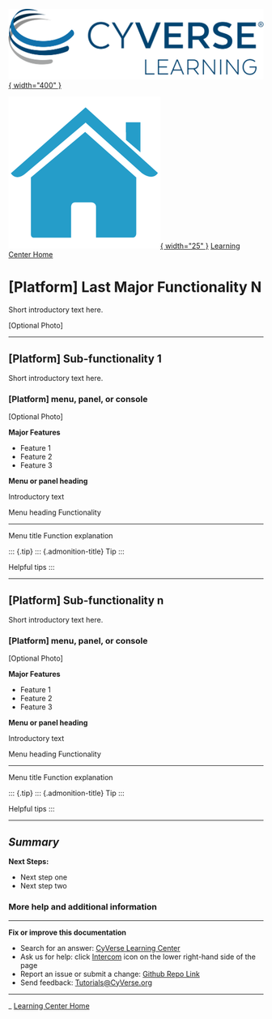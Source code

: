 [![!CyVerse Learning Center](../assets/cyverse_learning.png "CyVerse Learning Center"){ width="400" }](https://learning.cyverse.org)

[![!Learning Home](../assets/homeicon.png "Home"){ width="25" }](https://learning.cyverse.org) [Learning Center Home](http://learning.cyverse.org/)

\[Platform\] Last Major Functionality N
=======================================

Short introductory text here.

\[Optional Photo\]

------------------------------------------------------------------------

\[Platform\] Sub-functionality 1
--------------------------------

Short introductory text here.

### \[Platform\] menu, panel, or console

\[Optional Photo\]

**Major Features**

-   Feature 1
-   Feature 2
-   Feature 3

**Menu or panel heading**

Introductory text

  Menu heading   Functionality
  -------------- ----------------------
  Menu title     Function explanation

::: {.tip}
::: {.admonition-title}
Tip
:::

Helpful tips
:::

------------------------------------------------------------------------

\[Platform\] Sub-functionality n
--------------------------------

Short introductory text here.

### \[Platform\] menu, panel, or console

\[Optional Photo\]

**Major Features**

-   Feature 1
-   Feature 2
-   Feature 3

**Menu or panel heading**

Introductory text

  Menu heading   Functionality
  -------------- ----------------------
  Menu title     Function explanation

::: {.tip}
::: {.admonition-title}
Tip
:::

Helpful tips
:::

------------------------------------------------------------------------

*Summary*
---------

**Next Steps:**

-   Next step one
-   Next step two

### More help and additional information

------------------------------------------------------------------------

**Fix or improve this documentation**

  - Search for an answer:
     [CyVerse Learning Center](https://learning.cyverse.org)
  - Ask us for help:
    click [Intercom]() icon on the lower right-hand side of the page
  - Report an issue or submit a change:
    [Github Repo Link]()
  - Send feedback: <Tutorials@CyVerse.org>
  
------------------------------------------------------------------------

\_ [Learning Center Home](http://learning.cyverse.org/)


